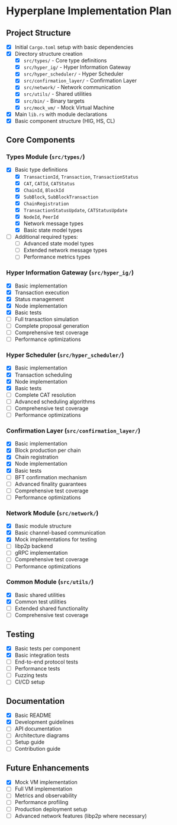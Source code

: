 # Hyperplane Implementation Plan

## Project Structure

- [x] Initial `Cargo.toml` setup with basic dependencies
- [x] Directory structure creation
  - [x] `src/types/` - Core type definitions
  - [x] `src/hyper_ig/` - Hyper Information Gateway
  - [x] `src/hyper_scheduler/` - Hyper Scheduler
  - [x] `src/confirmation_layer/` - Confirmation Layer
  - [x] `src/network/` - Network communication
  - [x] `src/utils/` - Shared utilities
  - [x] `src/bin/` - Binary targets
  - [x] `src/mock_vm/` - Mock Virtual Machine
- [x] Main `lib.rs` with module declarations
- [x] Basic component structure (HIG, HS, CL)

## Core Components

### Types Module (`src/types/`)

- [x] Basic type definitions
  - [x] `TransactionId`, `Transaction`, `TransactionStatus`
  - [x] `CAT`, `CATId`, `CATStatus`
  - [x] `ChainId`, `BlockId`
  - [x] `SubBlock`, `SubBlockTransaction`
  - [x] `ChainRegistration`
  - [x] `TransactionStatusUpdate`, `CATStatusUpdate`
  - [x] `NodeId`, `PeerId`
  - [x] Network message types
  - [x] Basic state model types
- [ ] Additional required types:
  - [ ] Advanced state model types
  - [ ] Extended network message types
  - [ ] Performance metrics types

### Hyper Information Gateway (`src/hyper_ig/`)

- [x] Basic implementation
- [x] Transaction execution
- [x] Status management
- [x] Node implementation
- [x] Basic tests
- [ ] Full transaction simulation
- [ ] Complete proposal generation
- [ ] Comprehensive test coverage
- [ ] Performance optimizations

### Hyper Scheduler (`src/hyper_scheduler/`)

- [x] Basic implementation
- [x] Transaction scheduling
- [x] Node implementation
- [x] Basic tests
- [ ] Complete CAT resolution
- [ ] Advanced scheduling algorithms
- [ ] Comprehensive test coverage
- [ ] Performance optimizations

### Confirmation Layer (`src/confirmation_layer/`)

- [x] Basic implementation
- [x] Block production per chain
- [x] Chain registration
- [x] Node implementation
- [x] Basic tests
- [ ] BFT confirmation mechanism
- [ ] Advanced finality guarantees
- [ ] Comprehensive test coverage
- [ ] Performance optimizations

### Network Module (`src/network/`)

- [x] Basic module structure
- [x] Basic channel-based communication
- [x] Mock implementations for testing
- [ ] libp2p backend
- [ ] gRPC implementation
- [ ] Comprehensive test coverage
- [ ] Performance optimizations

### Common Module (`src/utils/`)

- [x] Basic shared utilities
- [x] Common test utilities
- [ ] Extended shared functionality
- [ ] Comprehensive test coverage

## Testing

- [x] Basic tests per component
- [x] Basic integration tests
- [ ] End-to-end protocol tests
- [ ] Performance tests
- [ ] Fuzzing tests
- [ ] CI/CD setup

## Documentation

- [x] Basic README
- [x] Development guidelines
- [ ] API documentation
- [ ] Architecture diagrams
- [ ] Setup guide
- [ ] Contribution guide

## Future Enhancements

- [x] Mock VM implementation
- [ ] Full VM implementation
- [ ] Metrics and observability
- [ ] Performance profiling
- [ ] Production deployment setup
- [ ] Advanced network features (libp2p where necessary)
